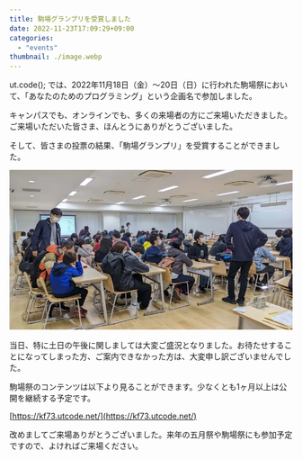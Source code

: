 ```yaml
---
title: 駒場グランプリを受賞しました
date: 2022-11-23T17:09:29+09:00
categories:
  - "events"
thumbnail: ./image.webp
---
```


ut.code(); では、2022年11月18日（金）〜20日（日）に行われた駒場祭において、「あなたのためのプログラミング」という企画名で参加しました。

キャンパスでも、オンラインでも、多くの来場者の方にご来場いただきました。ご来場いただいた皆さま、ほんとうにありがとうございました。

そして、皆さまの投票の結果、「駒場グランプリ」を受賞することができました。

![会場の様子](./room.webp)

当日、特に土日の午後に関しましては大変ご盛況となりました。お待たせすることになってしまった方、ご案内できなかった方は、大変申し訳ございませんでした。

駒場祭のコンテンツは以下より見ることができます。少なくとも1ヶ月以上は公開を継続する予定です。

[https://kf73.utcode.net/](https://kf73.utcode.net/)

改めましてご来場ありがとうございました。来年の五月祭や駒場祭にも参加予定ですので、よければご来場ください。
